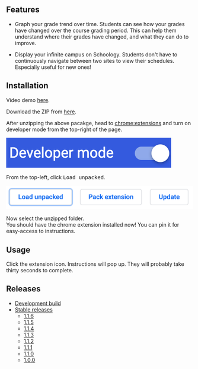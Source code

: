 ## Features

* Graph your grade trend over time. Students can see how your grades have changed over the course grading period. This can help them understand where their grades have changed, and what they can do to improve.

* Display your infinite campus on Schoology. Students don't have to continuously navigate between two sites to view their schedules. Especially useful for new ones!


## Installation

Video demo [here](https://youtu.be/iQiC8x-_6-M).

Download the ZIP from [here](https://github.com/Harker-Hackers/schoology-schedule/archive/1.1.6.zip).

After unzipping the above pacakge, head to [chrome:extensions](chrome://extensions) and turn on developer mode from the top-right of the page.

![](images/dev.png)

From the top-left, click <kbd>Load unpacked</kbd>.

![](images/unpacked.png)

Now select the unzipped folder. \
You should have the chrome extension installed now! You can pin it for easy-access to instructions.

## Usage
Click the extension icon. Instructions will pop up. They will probably take thirty seconds to complete.

## Releases

- [Development build](https://github.com/Harker-Hackers/schoology-schedule/archive/master.zip)
- [Stable releases](https://github.com/Harker-Hackers/schoology-schedule/releases)
    - [1.1.6](https://github.com/Harker-Hackers/schoology-schedule/archive/1.1.6.zip)
    - [1.1.5](https://github.com/Harker-Hackers/schoology-schedule/archive/1.1.5.zip)
    - [1.1.4](https://github.com/Harker-Hackers/schoology-schedule/releases/tag/1.1.4)
    - [1.1.3](https://github.com/Harker-Hackers/schoology-schedule/releases/tag/1.1.3)
    - [1.1.2](https://github.com/Harker-Hackers/schoology-schedule/releases/tag/1.1.2)
    - [1.1.1](https://github.com/Harker-Hackers/schoology-schedule/releases/tag/1.1.1)
    - [1.1.0](https://github.com/Harker-Hackers/schoology-schedule/releases/tag/1.1.0)
    - [1.0.0](https://github.com/Harker-Hackers/schoology-schedule/releases/tag/1.0.0)
